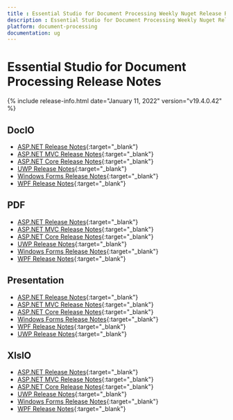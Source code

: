 ```yaml
---
title : Essential Studio for Document Processing Weekly Nuget Release Release Notes  
description : Essential Studio for Document Processing Weekly Nuget Release Release Notes  
platform: document-processing
documentation: ug
---
```


# Essential Studio for Document Processing  Release Notes  

{% include release-info.html date="January 11, 2022" version="v19.4.0.42" %} 

## DocIO

* [ASP.NET Release Notes](/aspnet/release-notes/v19.4.0.42#docio){:target="_blank"}
* [ASP.NET MVC Release Notes](/aspnetmvc/release-notes/v19.4.0.42#docio){:target="_blank"}
* [ASP.NET Core Release Notes](/aspnet-core/release-notes/v19.4.0.42#docio){:target="_blank"}
* [UWP Release Notes](/uwp/release-notes/v19.4.0.42#docio){:target="_blank"}
* [Windows Forms Release Notes](/windowsforms/release-notes/v19.4.0.42#docio){:target="_blank"}
* [WPF Release Notes](/wpf/release-notes/v19.4.0.42#docio){:target="_blank"}


## PDF

* [ASP.NET Release Notes](/aspnet/release-notes/v19.4.0.42#pdf){:target="_blank"}
* [ASP.NET MVC Release Notes](/aspnetmvc/release-notes/v19.4.0.42#pdf){:target="_blank"}
* [ASP.NET Core Release Notes](/aspnet-core/release-notes/v19.4.0.42#pdf){:target="_blank"}
* [UWP Release Notes](/uwp/release-notes/v19.4.0.42#pdf){:target="_blank"}
* [Windows Forms Release Notes](/windowsforms/release-notes/v19.4.0.42#pdf){:target="_blank"}
* [WPF Release Notes](/wpf/release-notes/v19.4.0.42#pdf){:target="_blank"}


## Presentation

* [ASP.NET Release Notes](/aspnet/release-notes/v19.4.0.42#presentation){:target="_blank"}
* [ASP.NET MVC Release Notes](/aspnetmvc/release-notes/v19.4.0.42#presentation){:target="_blank"}
* [ASP.NET Core Release Notes](/aspnet-core/release-notes/v19.4.0.42#presentation){:target="_blank"}
* [Windows Forms Release Notes](/windowsforms/release-notes/v19.4.0.42#presentation){:target="_blank"}
* [WPF Release Notes](/wpf/release-notes/v19.4.0.42#presentation){:target="_blank"}
* [UWP Release Notes](/uwp/release-notes/v19.4.0.42#presentation){:target="_blank"}


## XlsIO

* [ASP.NET Release Notes](/aspnet/release-notes/v19.4.0.42#xlsio){:target="_blank"}
* [ASP.NET MVC Release Notes](/aspnetmvc/release-notes/v19.4.0.42#xlsio){:target="_blank"}
* [ASP.NET Core Release Notes](/aspnet-core/release-notes/v19.4.0.42#xlsio){:target="_blank"}
* [UWP Release Notes](/uwp/release-notes/v19.4.0.42#xlsio){:target="_blank"}
* [Windows Forms Release Notes](/windowsforms/release-notes/v19.4.0.42#xlsio){:target="_blank"}
* [WPF Release Notes](/wpf/release-notes/v19.4.0.42#xlsio){:target="_blank"}